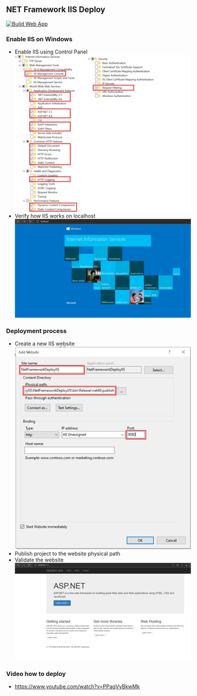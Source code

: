 ## NET Framework IIS Deploy

[![Build Web App](https://github.com/kolosovpetro/NetFrameworkDeployIIS/actions/workflows/build_and_publish.yml/badge.svg)](https://github.com/kolosovpetro/NetFrameworkDeployIIS/actions/workflows/build_and_publish.yml)

### Enable IIS on Windows

- Enable IIS using Control Panel
  ![01_enable_iis_windows](./img/01_iis_activate.png)
- Verify how IIS works on localhost
  ![02_verify_iis](./img/02_iis_check_localhost.PNG)

### Deployment process

- Create a new IIS website
  ![03_create_new_website](./img/03_iis_create_site.png)
- Publish project to the website physical path
- Validate the website
  ![04_validate_website](./img/04_published_site_check.PNG)

### Video how to deploy

- https://www.youtube.com/watch?v=PPaqVyBkwMk